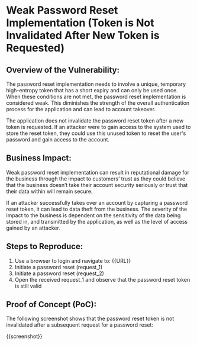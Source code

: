 # Weak Password Reset Implementation (Token is Not Invalidated After New Token is Requested)

## Overview of the Vulnerability:

The password reset implementation needs to involve a unique, temporary high-entropy token that has a short expiry and can only be used once. When these conditions are not met, the password reset implementation is  considered weak. This diminishes the strength of the overall authentication process for the application and can lead to account takeover.

The application does not invalidate the password reset token after a new token is requested. If an attacker were to gain access to the system used to store the reset token, they could use this unused token to reset the user's password and gain access to the account.

## Business Impact:

Weak password reset implementation can result in reputational damage for the business through the impact to customers’ trust as they could believe that the business doesn’t take their account security seriously or trust that their data within will remain secure.

If an attacker successfully takes over an account by capturing a password reset token, it can lead to data theft from the business. The severity of the impact to the business is dependent on the sensitivity of the data being stored in, and transmitted by the application, as well as the level of access gained by an attacker.

## Steps to Reproduce:

1. Use a browser to login and navigate to: {{URL}}
1. Initiate a password reset (request_1)
1. Initiate a password reset (request_2)
1. Open the received request_1 and observe that the password reset token is still valid

## Proof of Concept (PoC):

The following screenshot shows that the password reset token is not invalidated after a subsequent request for a password reset:

{{screenshot}}
